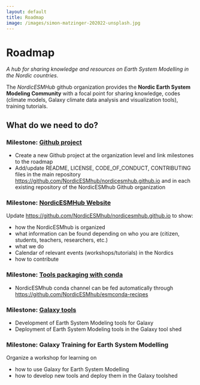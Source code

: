 ```yaml
---
layout: default
title: Roadmap
image: /images/simon-matzinger-202022-unsplash.jpg
---
```


# Roadmap

_A hub for sharing knowledge and resources on Earth System Modelling in the Nordic countries_.

The _NordicESMHub_ github organization provides the **Nordic Earth System Modeling Community** with a focal point for sharing knowledge, codes (climate models, Galaxy climate data analysis and visualization tools), training tutorials.

## What do we need to do?

### **Milestone**: [Github project](https://github.com/NordicESMhub/nordicesmhub.github.io/milestone/1)

- Create a new Github project at the organization level and link milestones to the roadmap
- Add/update README, LICENSE, CODE_OF_CONDUCT, CONTRIBUTING files in the main repository https://github.com/NordicESMhub/nordicesmhub.github.io and in each existing repository of the NordicESMhub Github organization

### **Milestone**: [NordicESMHub Website](https://github.com/NordicESMhub/nordicesmhub.github.io/milestone/2)

Update https://github.com/NordicESMhub/nordicesmhub.github.io to show:
- how the NordicESMhub is organized
- what information can be found depending on who you are (citizen, students, teachers, researchers, etc.)
- what we do
- Calendar of relevant events (workshops/tutorials) in the Nordics
- how to contribute

### **Milestone**: [Tools packaging with conda](https://github.com/NordicESMhub/esmconda-recipes/milestone/1)

- NordicESMhub conda channel can be fed automatically through https://github.com/NordicESMhub/esmconda-recipes 

### **Milestone**: [Galaxy tools](https://github.com/NordicESMhub/galaxy-climate/milestone/1)

- Development of Earth System Modeling tools for Galaxy
- Deployment of Earth System Modeling tools in the Galaxy tool shed

### **Milestone**: Galaxy Training for Earth System Modelling

Organize a workshop for learning on
-  how to use Galaxy for Earth System Modelling
- how to develop new tools and deploy them in the Galaxy toolshed
